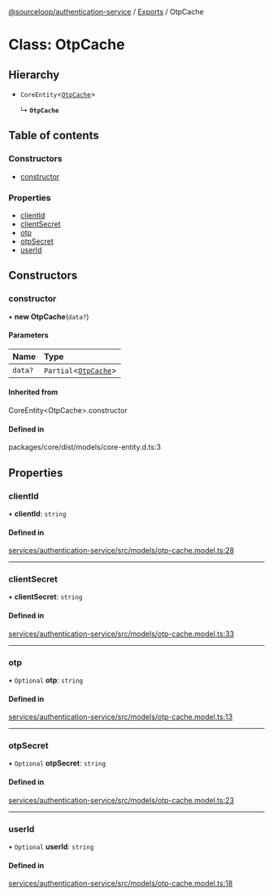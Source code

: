 [@sourceloop/authentication-service](../README.md) / [Exports](../modules.md) / OtpCache

# Class: OtpCache

## Hierarchy

- `CoreEntity`<[`OtpCache`](OtpCache.md)\>

  ↳ **`OtpCache`**

## Table of contents

### Constructors

- [constructor](OtpCache.md#constructor)

### Properties

- [clientId](OtpCache.md#clientid)
- [clientSecret](OtpCache.md#clientsecret)
- [otp](OtpCache.md#otp)
- [otpSecret](OtpCache.md#otpsecret)
- [userId](OtpCache.md#userid)

## Constructors

### constructor

• **new OtpCache**(`data?`)

#### Parameters

| Name | Type |
| :------ | :------ |
| `data?` | `Partial`<[`OtpCache`](OtpCache.md)\> |

#### Inherited from

CoreEntity<OtpCache\>.constructor

#### Defined in

packages/core/dist/models/core-entity.d.ts:3

## Properties

### clientId

• **clientId**: `string`

#### Defined in

[services/authentication-service/src/models/otp-cache.model.ts:28](https://github.com/sourcefuse/loopback4-microservice-catalog/blob/d35fdb3f0/services/authentication-service/src/models/otp-cache.model.ts#L28)

___

### clientSecret

• **clientSecret**: `string`

#### Defined in

[services/authentication-service/src/models/otp-cache.model.ts:33](https://github.com/sourcefuse/loopback4-microservice-catalog/blob/d35fdb3f0/services/authentication-service/src/models/otp-cache.model.ts#L33)

___

### otp

• `Optional` **otp**: `string`

#### Defined in

[services/authentication-service/src/models/otp-cache.model.ts:13](https://github.com/sourcefuse/loopback4-microservice-catalog/blob/d35fdb3f0/services/authentication-service/src/models/otp-cache.model.ts#L13)

___

### otpSecret

• `Optional` **otpSecret**: `string`

#### Defined in

[services/authentication-service/src/models/otp-cache.model.ts:23](https://github.com/sourcefuse/loopback4-microservice-catalog/blob/d35fdb3f0/services/authentication-service/src/models/otp-cache.model.ts#L23)

___

### userId

• `Optional` **userId**: `string`

#### Defined in

[services/authentication-service/src/models/otp-cache.model.ts:18](https://github.com/sourcefuse/loopback4-microservice-catalog/blob/d35fdb3f0/services/authentication-service/src/models/otp-cache.model.ts#L18)
